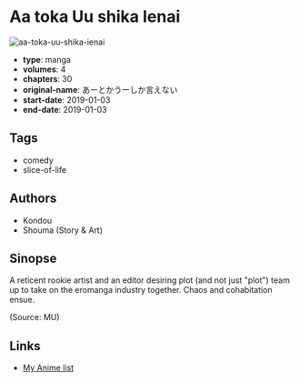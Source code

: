 # Aa toka Uu shika Ienai

![aa-toka-uu-shika-ienai](https://cdn.myanimelist.net/images/manga/2/246040.jpg)

-   **type**: manga
-   **volumes**: 4
-   **chapters**: 30
-   **original-name**: あーとかうーしか言えない
-   **start-date**: 2019-01-03
-   **end-date**: 2019-01-03

## Tags

-   comedy
-   slice-of-life

## Authors

-   Kondou
-   Shouma (Story & Art)

## Sinopse

A reticent rookie artist and an editor desiring plot (and not just "plot") team up to take on the eromanga industry together. Chaos and cohabitation ensue.

(Source: MU)

## Links

-   [My Anime list](https://myanimelist.net/manga/134595/Aa_toka_Uu_shika_Ienai)
